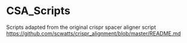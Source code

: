 # CSA_Scripts
Scripts adapted from the original crispr spacer aligner script https://github.com/scwatts/crispr_alignment/blob/master/README.md
